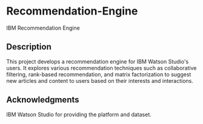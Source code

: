 # Recommendation-Engine
IBM Recommendation Engine

## Description
This project develops a recommendation engine for IBM Watson Studio's users. It explores various recommendation techniques such as collaborative filtering, rank-based recommendation, and matrix factorization to suggest new articles and content to users based on their interests and interactions.

## Acknowledgments
IBM Watson Studio for providing the platform and dataset.
